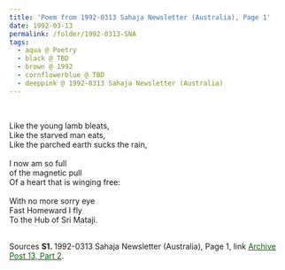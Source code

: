 ```yaml
---
title: 'Poem from 1992-0313 Sahaja Newsletter (Australia), Page 1'
date: 1992-03-13
permalink: /folder/1992-0313-SNA
tags:
  - aqua @ Poetry
  - black @ TBD
  - brown @ 1992
  - cornflowerblue @ TBD
  - deeppink @ 1992-0313 Sahaja Newsletter (Australia)
---
```


<br>

<p>
Like the young lamb bleats,<br>
Like the starved man eats,<br>
Like the parched earth sucks the rain,<br>
<br>
I now am so full<br>
of the magnetic pull<br>
Of a heart that is winging free:<br>
<br>
With no more sorry eye<br>
Fast Homeward I fly<br>
To the Hub of Sri Mataji.<br>
</p>

<br>

<wave-list>
<list-title color="DarkSeaGreen" width="55">Sources</list-title>
  <list-item color="BlanchedAlmond"  width="280"><b>S1. </b> 1992-0313 Sahaja Newsletter (Australia), Page 1, link </font> <a href="https://seven-teams.github.io/archives/2023/0831"><font color="DarkGreen">Archive Post 13, Part 2</font></a>.</list-item>
</wave-list>